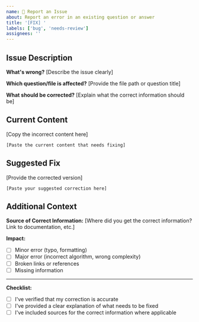 ```yaml
---
name: 🐛 Report an Issue
about: Report an error in an existing question or answer
title: '[FIX] '
labels: ['bug', 'needs-review']
assignees: ''
---
```


## Issue Description

**What's wrong?**
[Describe the issue clearly]

**Which question/file is affected?**
[Provide the file path or question title]

**What should be corrected?**
[Explain what the correct information should be]

## Current Content
[Copy the incorrect content here]

```text
[Paste the current content that needs fixing]
```

## Suggested Fix
[Provide the corrected version]

```text
[Paste your suggested correction here]
```

## Additional Context

**Source of Correct Information:**
[Where did you get the correct information? Link to documentation, etc.]

**Impact:**
- [ ] Minor error (typo, formatting)
- [ ] Major error (incorrect algorithm, wrong complexity)
- [ ] Broken links or references
- [ ] Missing information

---

**Checklist:**
- [ ] I've verified that my correction is accurate
- [ ] I've provided a clear explanation of what needs to be fixed
- [ ] I've included sources for the correct information where applicable
